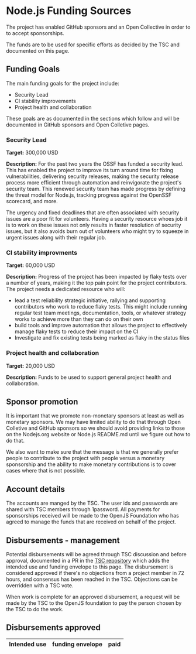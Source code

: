 # Node.js Funding Sources

The project has enabled GitHub sponsors and an Open Collective
in order to to accept sponsorships.

The funds are to be used for specific efforts as decided by the TSC and
documented on this page.

## Funding Goals

The main funding goals for the project include:
* Security Lead
* CI stability improvements
* Project health and collaboration

These goals are as documented in the sections which follow and will
be documented in GitHub sponsors and Open Colletive pages.

### Security Lead

**Target:** 300,000 USD

**Description:** For the past two years the OSSF has funded a security
lead. This has enabled the project to improve its turn around time for fixing
vulnerabilities, delivering security releases, making the security release
process more efficient through automation and reinvigorate the project's
security team.  This renewed security team has made progress by
defining the threat model for Node.js, tracking progress against the
OpenSSF scorecard, and more.

The urgency and fixed deadlines that are often associated with security issues
are a poor fit for volunteers. Having a security resource whoes job it is to
work on these issues not only results in faster resolution of security issues,
but it also avoids burn out of volunteers who might try to squeeze in
urgent issues along with their regular job.

### CI stability improvments

**Target:** 60,000 USD

**Description:** Progress of the project has been impacted by flaky tests over
a number of years, making it the top pain point for the project contributors.
The project needs a dedicated resource who will:
* lead a test reliability strategic initiative, rallying and supporting
  contributors who work to reduce flaky tests. This might include running
  regular test team meetings, documentation, tools, or whatever strategy
  works to achieve more than they can do on their own
* build tools and improve automation that allows
  the project to effectively manage flaky tests to reduce their impact on the CI
* Investigate and fix existing tests being marked as flaky in the status files

### Project health and collaboration

**Target:** 20,000 USD

**Description:** Funds to be used to support general project health
and collaboration.

## Sponsor promotion

It is important that we promote non-monetary sponsors at least as well as
monetary sponsors. We may have limited ability to do that through Open
Colletive and GitHub sponsors so we should avoid providing links to those
on the Nodejs.org website or Node.js README.md until we figure out
how to do that.

We also want to make sure that the message is that we generally prefer
people to contribute to the project with people versus a monetary sponsorship
and the ability to make monetary contributions is to cover cases where
that is not possible.

## Account details

The accounts are manged by the TSC. The user ids and passwords
are shared with TSC members through 1password. All payments for
sponsorships received will be made to the OpenJS Foundation who has
agreed to manage the funds that are received on behalf of the project.

## Disbursements - management

Potential disbursements will be agreed through TSC discussion
and before approval, documented in a PR in the
[TSC repository](https://github.com/nodejs/TSC) which adds
the intended use and funding envelope to this page. The disbursement
is considered approved if there's no objections from a project member in 72 hours,
and consensus has been reached in the TSC. Objections can be overridden with a TSC vote.

When work is complete for an approved disbursement, a request will be
made by the TSC to the OpenJS foundation to pay the person chosen by
the TSC to do the work.

## Disbursements approved

| Intended use                             | funding envelope   | paid         |
|------------------------------------------|--------------------|--------------|
